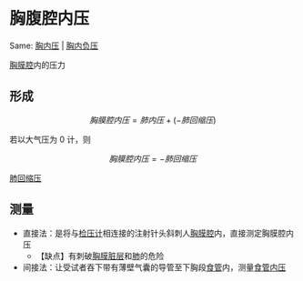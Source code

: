 # 胸腹腔内压

Same: [胸内压](胸内压.md) | [胸内负压](胸内负压.md)

[胸膜腔](胸膜腔.md)内的压力

## 形成

$$
胸膜腔内压 = 肺内压 + (-肺回缩压)
$$

若以大气压为 0 计，则

$$
胸膜腔内压 = -肺回缩压
$$

[肺回缩压](肺回缩压.md)

## 测量

- 直接法：是将与[检压计](检压计.md)相连接的注射针头斜刺人[胸膜腔](胸膜腔.md)内，直接测定胸膜腔内压
    - 【缺点】有刺破[胸膜脏层](胸膜脏层.md)和[肺](肺.md)的危险
- 间接法：让受试者吞下带有薄壁气囊的导管至下胸段[食管](食管.md)内，测量[食管内压](食管内压.md)
